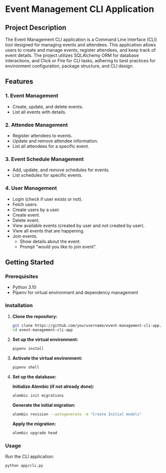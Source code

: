 # Event Management CLI Application

## Project Description

The Event Management CLI application is a Command Line Interface (CLI) tool designed for managing events and attendees. This application allows users to create and manage events, register attendees, and keep track of event details. The project utilizes SQLAlchemy ORM for database interactions, and Click or Fire for CLI tasks, adhering to best practices for environment configuration, package structure, and CLI design.

## Features

### 1. Event Management
- Create, update, and delete events.
- List all events with details.

### 2. Attendee Management
- Register attendees to events.
- Update and remove attendee information.
- List all attendees for a specific event.

### 3. Event Schedule Management
- Add, update, and remove schedules for events.
- List schedules for specific events.

### 4. User Management
- Login (check if user exists or not).
- Fetch users.
- Create users by a user.
- Create event.
- Delete event.
- View available events (created by user and not created by user).
- View all events that are happening.
- Join events.
  - Show details about the event.
  - Prompt "would you like to join event".

## Getting Started

### Prerequisites
- Python 3.10
- Pipenv for virtual environment and dependency management

### Installation

1. **Clone the repository:**

    ```bash
    git clone https://github.com/yourusername/event-management-cli-app.git
    cd event-management-cli-app
    ```

2. **Set up the virtual environment:**

    ```bash
    pipenv install
    ```

3. **Activate the virtual environment:**

    ```bash
    pipenv shell
    ```

4. **Set up the database:**

    **Initialize Alembic (if not already done):**

    ```bash
    alembic init migrations
    ```

    **Generate the initial migration:**

    ```bash
    alembic revision --autogenerate -m "Create Initial models"
    ```

    **Apply the migration:**

    ```bash
    alembic upgrade head
    ```

### Usage

Run the CLI application:

```bash
python app/cli.py
